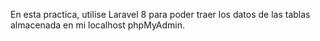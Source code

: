En esta practica, utilise Laravel 8 para poder traer los datos de las tablas almacenada en mi localhost phpMyAdmin. 


